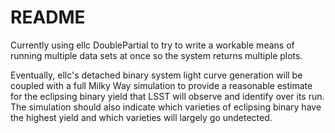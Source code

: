 # README



Currently using ellc DoublePartial to try to write a workable means of running multiple data sets at once so the system returns multiple plots.

Eventually, ellc's detached binary system light curve generation will be coupled with a full Milky Way simulation to provide a reasonable estimate for the eclipsing binary yield that LSST will observe and identify over its run. The simulation should also indicate which varieties of eclipsing binary have the highest yield and which varieties will largely go undetected.
